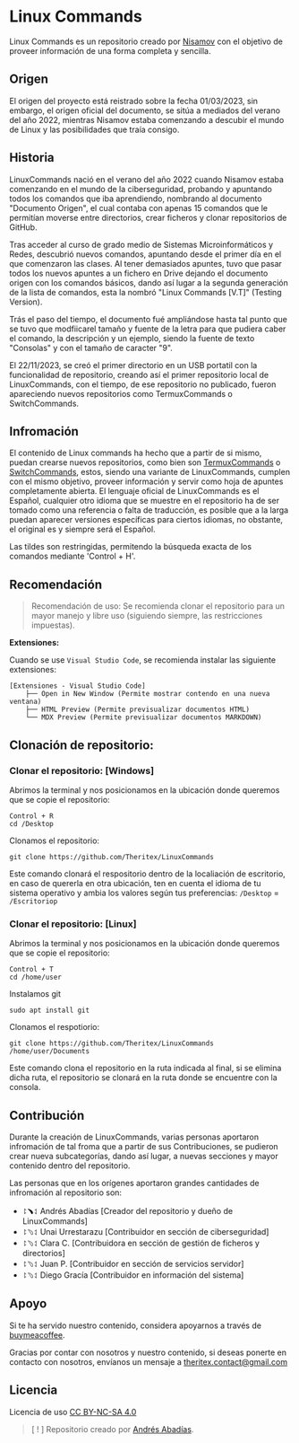 # Linux Commands

Linux Commands es un repositorio creado por [Nisamov](https://github.com/Nisamov) con el objetivo de proveer información de una forma completa y sencilla.

## Origen

El origen del proyecto está reistrado sobre la fecha 01/03/2023, sin embargo, el origen oficial del documento, se sitúa a mediados del verano del año 2022, mientras Nisamov estaba comenzando a descubir el mundo de Linux y las posibilidades que traía consigo.

## Historia

LinuxCommands nació en el verano del año 2022 cuando Nisamov estaba comenzando en el mundo de la ciberseguridad, probando y apuntando todos los comandos que iba aprendiendo, nombrando al documento "Documento Origen", el cual contaba con apenas 15 comandos que le permitían moverse entre directorios, crear ficheros y clonar repositorios de GitHub.

Tras acceder al curso de grado medio de Sistemas Microinformáticos y Redes, descubrió nuevos comandos, apuntando desde el primer día en el que comenzaron las clases.
Al tener demasiados apuntes, tuvo que pasar todos los nuevos apuntes a un fichero en Drive dejando el documento origen con los comandos básicos, dando así lugar a la segunda generación de la lista de comandos, esta la nombró "Linux Commands [V.T]" (Testing Version).

Trás el paso del tiempo, el documento fué ampliándose hasta tal punto que se tuvo que modfiicarel tamaño y fuente de la letra para que pudiera caber el comando, la descripción y un ejemplo, siendo la fuente de texto "Consolas" y con el tamaño de caracter "9".

El 22/11/2023, se creó el primer directorio en un USB portatil con la funcionalidad de repositorio, creando así el primer repositorio local de LinuxCommands, con el tiempo, de ese repositorio no publicado, fueron apareciendo nuevos repositorios como TermuxCommands o SwitchCommands.

## Infromación

El contenido de Linux commands ha hecho que a partir de si mismo, puedan crearse nuevos repositorios, como bien son [TermuxCommands](https://github.com/Theritex/TermuxCommands) o [SwitchCommands](https://github.com/Theritex/SwitchCommands), estos, siendo una variante de LinuxCommands, cumplen con el mismo objetivo, proveer información y servir como hoja de apuntes completamente abierta.
El lenguaje oficial de LinuxCommands es el Español, cualquier otro idioma que se muestre en el repositorio ha de ser tomado como una referencia o falta de traducción, es posible que a la larga puedan aparecer versiones específicas para ciertos idiomas, no obstante, el original es y siempre será el Español.

Las tildes son restringidas, permitendo la búsqueda exacta de los comandos mediante 'Control + H'.

## Recomendación

> Recomendación de uso:
Se recomienda clonar el repositorio para un mayor manejo y libre uso (siguiendo siempre, las restricciones impuestas).

**Extensiones:**

Cuando se use `Visual Studio Code`, se recomienda instalar las siguiente extensiones:
```
[Extensiones - Visual Studio Code]
    ├── Open in New Window (Permite mostrar contendo en una nueva ventana)
    ├── HTML Preview (Permite previsualizar documentos HTML)
    └── MDX Preview (Permite previsualizar documentos MARKDOWN)
```

## Clonación de repositorio:
### Clonar el repositorio: [Windows]

Abrimos la terminal  y nos posicionamos en la ubicación donde queremos que se copie el repositorio:
```
Control + R
cd /Desktop
```
Clonamos el repositorio:
```
git clone https://github.com/Theritex/LinuxCommands
```
Este comando clonará el respositorio dentro de la localiación de escritorio, en caso de quererla en otra ubicación, ten en cuenta el idioma de tu sistema operativo y ambia los valores según tus preferencias:
`/Desktop` = `/Escritoriop`

### Clonar el repositorio: [Linux]

Abrimos la terminal y nos posicionamos en la ubicación donde queremos que se copie el repositorio:
```
Control + T
cd /home/user
```
Instalamos git
```
sudo apt install git
```
Clonamos el respotiorio:
```
git clone https://github.com/Theritex/LinuxCommands /home/user/Documents
```
Este comando clona el repositorio en la ruta indicada al final, si se elimina dicha ruta, el repositorio se clonará en la ruta donde se encuentre con la consola.

## Contribución

Durante la creación de LinuxCommands, varias personas aportaron infromación de tal froma que a partir de sus Contribuciones, se pudieron crear nueva subcategorías, dando así lugar, a nuevas secciones y mayor contenido dentro del repositorio.

Las personas que en los orígenes aportaron grandes cantidades de infromación al repositorio son:

- ⥏﹅⥑ Andrés Abadías [Creador del repositorio y dueño de LinuxCommands]
- ⥏﹆⥑ Unai Urrestarazu [Contribuidor en sección de ciberseguridad]
- ⥏﹆⥑ Clara C. [Contribuidora en sección de gestión de ficheros y directorios]
- ⥏﹆⥑ Juan P. [Contribuidor en sección de servicios servidor]
- ⥏﹆⥑ Diego Gracía [Contribuidor en información del sistema]

## Apoyo

Si te ha servido nuestro contenido, considera apoyarnos a través de [buymeacoffee](https://www.buymeacoffee.com/theritex).

Gracias por contar con nosotros y nuestro contenido, si deseas ponerte en contacto con nosotros, envíanos un mensaje a <theritex.contact@gmail.com>

## Licencia

Licencia de uso [CC BY-NC-SA 4.0](https://creativecommons.org/licenses/by-nc-sa/4.0/deed.es)

> [ ! ] Repositorio creado por [Andrés Abadías](https://github.com/Nisamov).
